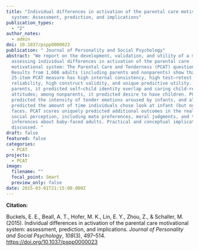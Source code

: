 ```yaml
---
title: "Individual differences in activation of the parental care motivational
  system: Assessment, prediction, and implications"
publication_types:
  - "2"
author_notes:
  - admin
doi: 10.1037/pspp0000023
publication: " Journal of Personality and Social Psychology"
abstract: "We report on the development, validation, and utility of a measure
  assessing individual differences in activation of the parental care
  motivational system: The Parental Care and Tenderness (PCAT) questionnaire.
  Results from 1,608 adults (including parents and nonparents) show that the
  25-item PCAT measure has high internal consistency, high test–retest
  reliability, high construct validity, and unique predictive utility. Among
  parents, it predicted self–child identity overlap and caring child-rearing
  attitudes; among nonparents, it predicted desire to have children. PCAT scores
  predicted the intensity of tender emotions aroused by infants, and also
  predicted the amount of time individuals chose look at infant (but not adult)
  faces. PCAT scores uniquely predicted additional outcomes in the realm of
  social perception, including mate preferences, moral judgments, and trait
  inferences about baby-faced adults. Practical and conceptual implications are
  discussed. "
draft: false
featured: false
categories:
  - PCAT
projects:
  - PCAT
image:
  filename: ""
  focal_point: Smart
  preview_only: false
date: 2015-03-01T21:15:00.000Z
---
```

**Citation:**

Buckels, E. E., Beall, A. T., Hofer, M. K., Lin, E. Y., Zhou, Z., & Schaller, M. (2015). Individual differences in activation of the parental care motivational system: assessment, prediction, and implications. *Journal of Personality and Social Psychology*, *108*(3), 497–514. https://doi.org/10.1037/pspp0000023